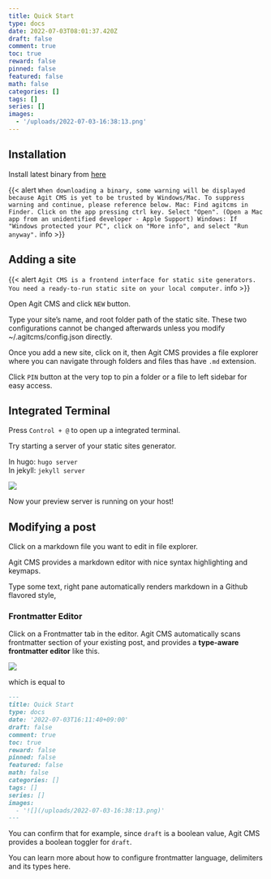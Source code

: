 ```yaml
---
title: Quick Start
type: docs
date: 2022-07-03T08:01:37.420Z
draft: false
comment: true
toc: true
reward: false
pinned: false
featured: false
math: false
categories: []
tags: []
series: []
images:
  - '/uploads/2022-07-03-16:38:13.png'
---
```

## Installation
Install latest binary from [here](https://github.com/0xsuk/agitcms/releases)

{{< alert `
When downloading a binary, some warning will be displayed because Agit CMS is yet to be trusted by Windows/Mac. To suppress warning and continue, please reference below. Mac: Find agitcms in Finder. Click on the app pressing ctrl key. Select "Open". (Open a Mac app from an unidentified developer - Apple Support) Windows: If "Windows protected your PC", click on "More info", and select "Run anyway".
` info >}} 

## Adding a site
{{< alert `
Agit CMS is a frontend interface for static site generators. You need a ready-to-run static site on your local computer.
` info >}}

Open Agit CMS and click `NEW` button. 

Type your site’s name, and root folder path of the static site.
These two configurations cannot be changed afterwards unless you modify ~/.agitcms/config.json directly.

Once you add a new site, click on it, then Agit CMS provides a file explorer where you can navigate through folders and files thas have `.md` extension.

Click `PIN` button at the very top to pin a folder or a file to left sidebar for easy access.

## Integrated Terminal
Press `Control + @` to open up a integrated terminal.

Try starting a server of your static sites generator.

In hugo: `hugo server`  
In jekyll: `jekyll server`

![](/uploads/2022-07-03-16:38:13.png)

Now your preview server is running on your host!

## Modifying a post
Click on a markdown file you want to edit in file explorer.

Agit CMS provides a markdown editor with nice syntax highlighting and keymaps.

Type some text, right pane automatically renders markdown in a Github flavored style,

### Frontmatter Editor
Click on a Frontmatter tab in the editor.
Agit CMS automatically scans frontmatter section of your existing post, and provides a **type-aware frontmatter editor** like this.

![](/uploads/2022-07-03-16:50:25.png)

which is equal to
```markdown
---
title: Quick Start
type: docs
date: '2022-07-03T16:11:40+09:00'
draft: false
comment: true
toc: true
reward: false
pinned: false
featured: false
math: false
categories: []
tags: []
series: []
images:
  - '![](/uploads/2022-07-03-16:38:13.png)'
---
```

You can confirm that for example, since `draft` is a boolean value, Agit CMS provides a boolean toggler for `draft`.

You can learn more about how to configure frontmatter language, delimiters and its types here.

